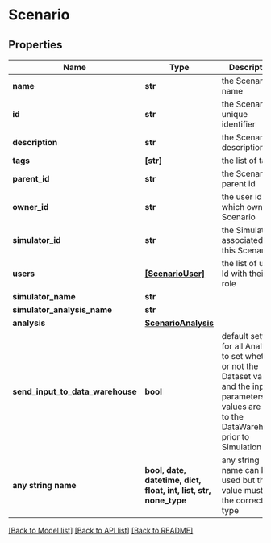 # Scenario


## Properties
Name | Type | Description | Notes
------------ | ------------- | ------------- | -------------
**name** | **str** | the Scenario name | 
**id** | **str** | the Scenario unique identifier | [optional] [readonly] 
**description** | **str** | the Scenario description | [optional] 
**tags** | **[str]** | the list of tags | [optional] 
**parent_id** | **str** | the Scenario parent id | [optional] 
**owner_id** | **str** | the user id which own this Scenario | [optional] [readonly] 
**simulator_id** | **str** | the Simulator Id associated with this Scenario | [optional] [readonly] 
**users** | [**[ScenarioUser]**](ScenarioUser.md) | the list of users Id with their role | [optional] 
**simulator_name** | **str** |  | [optional] 
**simulator_analysis_name** | **str** |  | [optional] 
**analysis** | [**ScenarioAnalysis**](ScenarioAnalysis.md) |  | [optional] 
**send_input_to_data_warehouse** | **bool** | default setting for all Analysis to set whether or not the Dataset values and the input parameters values are send to the DataWarehouse prior to Simulation Run | [optional] 
**any string name** | **bool, date, datetime, dict, float, int, list, str, none_type** | any string name can be used but the value must be the correct type | [optional]

[[Back to Model list]](../README.md#documentation-for-models) [[Back to API list]](../README.md#documentation-for-api-endpoints) [[Back to README]](../README.md)


